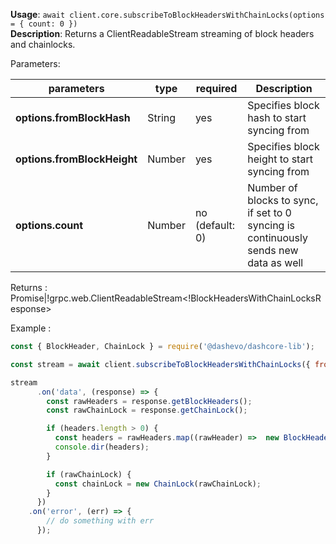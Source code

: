 **Usage**: `await client.core.subscribeToBlockHeadersWithChainLocks(options = { count: 0 })`\
**Description**: Returns a ClientReadableStream streaming of block headers and chainlocks.


Parameters:

| parameters                | type             | required       | Description                                                                                             |
|----------------------------|------------------|----------------| ------------------------------------------------------------------------------------------------ |
| **options.fromBlockHash**  | String           | yes            | Specifies block hash to start syncing from |
| **options.fromBlockHeight**| Number           | yes            | Specifies block height to start syncing from |
| **options.count**          | Number           | no (default: 0)| Number of blocks to sync, if set to 0 syncing is continuously sends new data as well |

Returns : Promise<EventEmitter>|!grpc.web.ClientReadableStream<!BlockHeadersWithChainLocksResponse>

Example :

```js
const { BlockHeader, ChainLock } = require('@dashevo/dashcore-lib');

const stream = await client.subscribeToBlockHeadersWithChainLocks({ fromBlockHeight: 0 });

stream
      .on('data', (response) => {
        const rawHeaders = response.getBlockHeaders();
        const rawChainLock = response.getChainLock();

        if (headers.length > 0) {
          const headers = rawHeaders.map((rawHeader) =>  new BlockHeader(rawHeader));
          console.dir(headers);
        }

        if (rawChainLock) {
          const chainLock = new ChainLock(rawChainLock);
        }
      })
    .on('error', (err) => {
        // do something with err
      });
```
